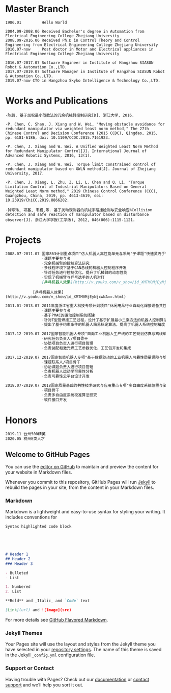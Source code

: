 # Master Branch
```
1986.01         Hello World

2004.09-2008.06 Received Bachelor's degree in Automation from Electrical Engineering College Zhejiang University
2008.09-2016.06 Received Ph.D in Control Theory and Control Engineering from Electrical Engineering College Zhejiang University
2016.07-now     Post doctor in Motor and Electrical appliances in Electrical Engineering College Zhejiang University

2016.07-2017.07 Software Engineer in Institute of Hangzhou SIASUN Robot & Automation Co.,LTD.
2017.07-2019.07 Software Manager in Institute of Hangzhou SIASUN Robot & Automation Co.,LTD.
2019.07-now CTO in Hangzhou Skyko Intelligence & Technology Co.,LTD.
```
# Works and Publications
```
·陈鹏. 基于加权最小范数法的冗余机械臂控制研究[D]. 浙江大学, 2016.

·P. Chen, C. Shan, J. Xiang and W. Wei, "Moving obstacle avoidance for redundant manipulator via weighted least norm method," The 27th Chinese Control and Decision Conference (2015 CCDC), Qingdao, 2015, pp. 6181-6186, doi: 10.1109/CCDC.2015.7161923.

·P. Chen, J. Xiang and W. Wei. A Unified Weighted Least Norm Method for Redundant Manipulator Control[J]. International Journal of Advanced Robotic Systems, 2016, 13(1).

·P. Chen, J. Xiang and W. Wei. Torque limit constrained control of redundant manipulator based on GWLN method[J]. Journal of Zhejiang University, 2017.

·P. Chen, J. Xiang, L. Zhu, Z. Li, L. Chen and Q. Li, "Torque Limitation Control of Industrial Manipulators Based on General Weighted Least Norm method," 2019 Chinese Control Conference (CCC), Guangzhou, China, 2019, pp. 4613-4619, doi: 10.23919/ChiCC.2019.8866202.

·钟琮玮, 项基, 韦巍,等. 基于扰动观测器的机械手碰撞检测与安全响应%Collision detection and safe reaction of manipulator based on disturbance observer[J]. 浙江大学学报(工学版), 2012, 046(006):1115-1121.
```

# Projects

```markdown
2008.07-2011.07 国家863计划重点项目"仿人机器人高性能单元与系统"子课题"快速灵巧手臂"(2008AA042602) 
                ·课题主要参与者
                ·冗余机械臂的控制算法研究
                ·多线程环境下基于CAN总线的机器人控制程序开发
                ·针对任务进行控制优化，提升了机械臂的动态性能
                ·实现了机械臂与乒乓选手的人机对打
                [乒乓机器人效果](http://v.youku.com/v_show/id_XMTM0MjEyNjcwNA==.html)
```
                [乒乓机器人效果](http://v.youku.com/v_show/id_XMTM0MjEyNjcwNA==.html)
                
```markdown                
2011.01-2013.07 2011年度浙江省重大科技专项计划项目"休闲用品行业自动化焊接设备共性技术的应用研究和产业化"
                ·课题主要参与者
                ·基于PMAC的运动控制系统搭建
                ·针对T型管焊接工艺过程，设计了基于扩展最小二乘方法的机器人控制算法
                ·提出了基于约束条件的机器人简易标定算法，提高了机器人系统控制精度
```

```markdown                
2017.12-2019.07 2017国家智能机器人专项"面向工业机器人生产线的工艺规划仿真与离线编程软件"
                ·研究任务负责人/项目骨干
                ·协助项目负责人进行项目管理
                ·负责装配和激光焊工艺参数优化、工艺包开发和集成
```

```markdown                
2017.12-2019.07 2017国家智能机器人专项"基于数据驱动的工业机器人可靠性质量保障与增长技术"
                ·课题联系人/项目骨干
                ·协助课题负责人进行项目管理
                ·负责机器人运动学可靠性分析
                ·负责可靠性云平台设计开发
```

```markdown                
2018.07-2019.07 2018国家质量基础的共性技术研究与应用重点专项"多自由度系统位置与姿态过程控制计量关键技术研究"
                ·项目骨干
                ·负责多自由度系统校准算法研究
                ·软件接口开发
```
# Honors

```markdown                
2019.11 台州500精英
2020.05 杭州E类人才
```


## Welcome to GitHub Pages

You can use the [editor on GitHub](https://github.com/tangguotongling/tangguotongling.github.com/edit/master/index.md) to maintain and preview the content for your website in Markdown files.

Whenever you commit to this repository, GitHub Pages will run [Jekyll](https://jekyllrb.com/) to rebuild the pages in your site, from the content in your Markdown files.

### Markdown

Markdown is a lightweight and easy-to-use syntax for styling your writing. It includes conventions for

```markdown
Syntax highlighted code block

                
                


# Header 1
## Header 2
### Header 3

- Bulleted
- List

1. Numbered
2. List

**Bold** and _Italic_ and `Code` text

[Link](url) and ![Image](src)
```

For more details see [GitHub Flavored Markdown](https://guides.github.com/features/mastering-markdown/).

### Jekyll Themes

Your Pages site will use the layout and styles from the Jekyll theme you have selected in your [repository settings](https://github.com/tangguotongling/tangguotongling.github.com/settings). The name of this theme is saved in the Jekyll `_config.yml` configuration file.

### Support or Contact

Having trouble with Pages? Check out our [documentation](https://help.github.com/categories/github-pages-basics/) or [contact support](https://github.com/contact) and we’ll help you sort it out.
